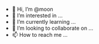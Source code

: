 - 👋 Hi, I’m @moon
- 👀 I’m interested in ...
- 🌱 I’m currently learning ...
- 💞️ I’m looking to collaborate on ...
- 📫 How to reach me ...

<!---
manithnoon/manithnoon is a ✨ special ✨ repository because its `README.md` (this file) appears on your GitHub profile.
You can click the Preview link to take a look at your changes.
--->
